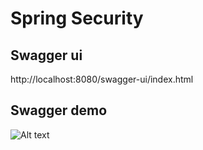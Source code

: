 # Spring Security

## Swagger ui
http://localhost:8080/swagger-ui/index.html

## Swagger demo
![Alt text](https://thaoanhhaa1.github.io/www_images/WWW_Security.jpeg "Home page")